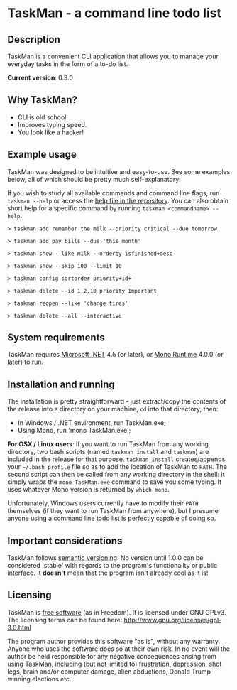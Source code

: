 # TaskMan - a command line todo list
## Description

TaskMan is a convenient CLI application that allows you to manage your everyday tasks in the form of a to-do list.

**Current version**: 0.3.0

## Why TaskMan?

* CLI is old school.
* Improves typing speed.
* You look like a hacker!

## Example usage

TaskMan was designed to be intuitive and easy-to-use. See some examples below, all of which should be pretty much self-explanatory:

If you wish to study all available commands and command line flags, run `taskman --help` or access the [help file in the repository](https://github.com/wh1t3cAt1k/taskman/blob/master/TaskMan/HELP.txt). You can also obtain short help for a specific command by running `taskman <commandname> --help`.

	> taskman add remember the milk --priority critical --due tomorrow

	> taskman add pay bills --due 'this month'

	> taskman show --like milk --orderby isfinished+desc-

	> taskman show --skip 100 --limit 10

	> taskman config sortorder priority+id+

	> taskman delete --id 1,2,10 priority Important

	> taskman reopen --like 'change tires'

	> taskman delete --all --interactive

## System requirements

TaskMan requires [Microsoft .NET](https://www.microsoft.com/net) 4.5 (or later), or [Mono Runtime](http://www.mono-project.com/download/) 4.0.0 (or later) to run.

## Installation and running

The installation is pretty straightforward - just extract/copy the contents of the release into a directory on your machine, `cd` into that directory, then:

* In Windows / .NET environment, run TaskMan.exe;  
* Using Mono, run 'mono TaskMan.exe';

**For OSX / Linux users**: if you want to run TaskMan from any working directory, two bash scripts (named `taskman_install` and `taskman`) are included in the release for that purpose. `taskman_install` creates/appends your `~/.bash_profile` file so as to add the location of TaskMan to `PATH`. The second script can then be called from any working directory in the shell: it simply wraps the `mono TaskMan.exe` command to save you some typing. It uses whatever Mono version is returned by `which mono`.

Unfortunately, Windows users currently have to modify their `PATH` themselves (if they want to run TaskMan from anywhere), but I presume anyone using a command line todo list is perfectly capable of doing so.

## Important considerations

TaskMan follows [semantic versioning](http://semver.org/). No version until 1.0.0 can be considered 'stable' with regards to the program's functionality or public interface. It **doesn't** mean that the program isn't already cool as it is!

## Licensing

TaskMan is [free software](http://www.gnu.org/philosophy/free-sw.html) (as in Freedom). It is licensed under GNU GPLv3. The licensing terms can be found here: http://www.gnu.org/licenses/gpl-3.0.html

The program author provides this software "as is", without any warranty. Anyone who uses the software does so at their own risk. In no event will the author be held responsible for any negative consequences arising from using TaskMan, including (but not limited to) frustration, depression, shot legs, brain and/or computer damage, alien abductions, Donald Trump winning elections etc.

